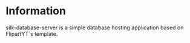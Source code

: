 # Information 
silk-database-server is a simple database hosting application based on FlipartYT´s template.
